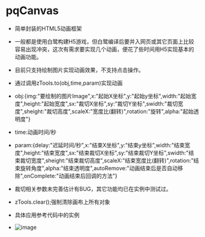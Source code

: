 # pqCanvas
- 简单封装的HTML5动画框架
- 一般都是使用白鹭构建H5游戏，但白鹭编译后要并入网页或其它页面上比较容易出现冲突，这次有需求要实现几个动画，便花了些时间用H5实现基本的动画功能。
- 目前只支持绘制图片实现动画效果，不支持点击操作。
- 通过调用zTools.to(obj,time,param)实现动画
- obj:{img:"要绘制的图片Image",x:"起始X坐标",y:"起始y坐标",width:"起始宽度",height:"起始宽度",sx:"裁切X坐标",sy:"裁切Y坐标",swidth:"裁切宽度",sheight:"裁切高度",scaleX:"宽度比(翻转)",rotation:"旋转",alpha:"起始透明度"}
- time:动画时间/秒
- param:{delay:"迟延时间/秒",x:"结束X坐标",y:"结束y坐标",width:"结束宽度",height:"结束宽度",sx:"结束裁切X坐标",sy:"结束裁切Y坐标",swidth:"结束裁切宽度",sheight:"结束裁切高度",scaleX:"结束宽度比(翻转)",rotation:"结束旋转角度",alpha:"结束透明度",autoRemove:"动画结束后是否自动移除",onComplete:"动画结束后回调的方法"}
- 裁切相关参数未完善估计有BUG，其它功能均已在实例中测试过。
- zTools.clear();强制清除画布上所有对象
- 具体应用参考代码中的实例

- ![image](https://github.com/phhui/PqCanvas/tree/master/img/a.gif)